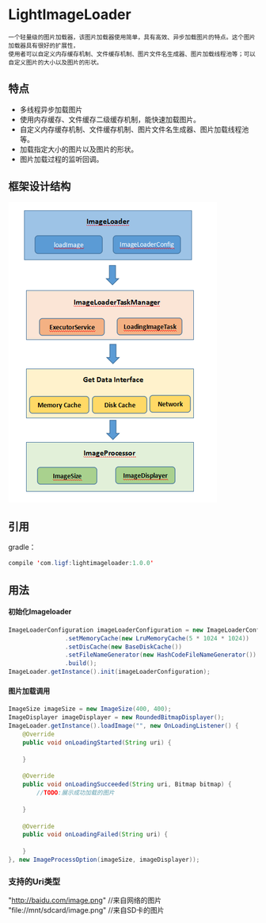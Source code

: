 # LightImageLoader
    一个轻量级的图片加载器，该图片加载器使用简单，具有高效、异步加载图片的特点。这个图片加载器具有很好的扩展性，
    使用者可以自定义内存缓存机制、文件缓存机制、图片文件名生成器、图片加载线程池等；可以自定义图片的大小以及图片的形状。


## 特点
* 多线程异步加载图片
* 使用内存缓存、文件缓存二级缓存机制，能快速加载图片。
* 自定义内存缓存机制、文件缓存机制、图片文件名生成器、图片加载线程池等。
* 加载指定大小的图片以及图片的形状。
* 图片加载过程的监听回调。



## 框架设计结构

![](https://github.com/Garment-Lee/LightImageLoader/raw/master/imgs/lightimageloader_architecture_1.png)  

## 引用
gradle：
```java
compile 'com.ligf:lightimageloader:1.0.0'

```


## 用法
#### 初始化Imageloader
```java
ImageLoaderConfiguration imageLoaderConfiguration = new ImageLoaderConfiguration.Builder(getApplicationContext())
                .setMemoryCache(new LruMemoryCache(5 * 1024 * 1024))
                .setDisCache(new BaseDiskCache())
                .setFileNameGenerator(new HashCodeFileNameGenerator())
                .build();
ImageLoader.getInstance().init(imageLoaderConfiguration);

```


#### 图片加载调用
``` java
ImageSize imageSize = new ImageSize(400, 400);
ImageDisplayer imageDisplayer = new RoundedBitmapDisplayer();
ImageLoader.getInstance().loadImage("", new OnLoadingListener() {
	@Override
	public void onLoadingStarted(String uri) {

	}

	@Override
	public void onLoadingSucceeded(String uri, Bitmap bitmap) {
		//TODO:展示成功加载的图片

	}

	@Override
	public void onLoadingFailed(String uri) {

	}
}, new ImageProcessOption(imageSize, imageDisplayer));

```



### 支持的Uri类型
"http://baidu.com/image.png"  //来自网络的图片<br>
"file://mnt/sdcard/image.png"  //来自SD卡的图片<br>




